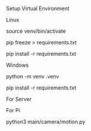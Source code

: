 Setup Virtual Environment

Linux

source venv/bin/activate

pip freeze > requirements.txt

pip install -r requirements.txt

Windows

python -m venv .venv

pip install -r requirements.txt

For Server 



For Pi

python3 main/camera/motion.py
